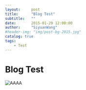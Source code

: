 ```yaml
---
layout:     post
title:      "Blog Test"
subtitle:   ""
date:       2015-01-29 12:00:00
author:     "SiyuanWang"
#header-img: "img/post-bg-2015.jpg"
catalog: true
tags:
    - Test
---
```

# Blog Test
![AAAA](https://camo.githubusercontent.com/a8861ef3d1389819d793e9fc7aa5d91dc8c445ee/687474703a2f2f3771356364742e636f6d312e7a302e676c622e636c6f7564646e2e636f6d2f5375626c696d654c696e7465722d6a7368696e742d746573742e6a7067)